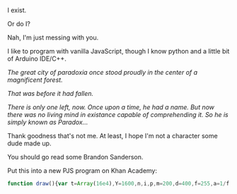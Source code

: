 I exist.

Or do I?

Nah, I'm just messing with you. 

I like to program with vanilla JavaScript, though I know python and a little bit of Arduino IDE/C++. 

_The great city of paradoxia once stood proudly in the center of a magnificent forest._

_That was before it had fallen._

_There is only one left, now. Once upon a time, he had a name. But now there was no living mind in existance capable of comprehending it. So he is simply known as Paradox..._

Thank goodness that's not me. At least, I hope I'm not a character some dude made up.

You should go read some Brandon Sanderson.

Put this into a new PJS program on Khan Academy:
```javascript
function draw(){var t=Array(16e4),Y=1600,n,i,p,m=200,d=400,f=255,a=1/f,x,y;point(m,m);point(m-1,m);point(m+1,m);this.draw=function(){this.loadPixels();p=this.imageData.data;for(y=d;y+1;y--){for(x=d;x;x--){i=x+d*y<<2;n=8-(p[i-Y-4]+p[i-Y]+p[i-Y+4]+p[i-4]+p[i+4]+p[i+Y-4]+p[i+Y]+p[i+Y+4])*a|0;t[i]=p[i]===f?n<2?0:3<n?0:t[i]:n===3?f:t[i];t[i]=t[i+1]=t[i+2]=f-t[i];t[i+3]=f;}}for(i=t.length;i;i--){p[i]=t[i];}this.updatePixels();};}
```
